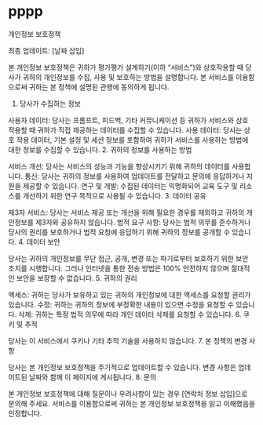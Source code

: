 # pppp

개인정보 보호정책

최종 업데이트: [날짜 삽입]

본 개인정보 보호정책은 귀하가 평가평가 설계하기(이하 “서비스”)와 상호작용할 때 당사가 귀하의 개인정보를 수집, 사용 및 보호하는 방법을 설명합니다. 본 서비스를 이용함으로써 귀하는 본 정책에 설명된 관행에 동의하게 됩니다.

1. 당사가 수집하는 정보

사용자 데이터: 당사는 프롬프트, 피드백, 기타 커뮤니케이션 등 귀하가 서비스와 상호 작용할 때 귀하가 직접 제공하는 데이터를 수집할 수 있습니다.
사용 데이터: 당사는 상호 작용 데이터, 기본 설정 및 세션 정보를 포함하여 귀하가 서비스를 사용하는 방법에 대한 정보를 수집할 수 있습니다.
2. 귀하의 정보를 사용하는 방법

서비스 개선: 당사는 서비스의 성능과 기능을 향상시키기 위해 귀하의 데이터를 사용합니다.
통신: 당사는 귀하의 정보를 사용하여 업데이트를 전달하고 문의에 응답하거나 지원을 제공할 수 있습니다.
연구 및 개발: 수집된 데이터는 익명화되어 교육 도구 및 리소스를 개선하기 위한 연구 목적으로 사용될 수 있습니다.
3. 데이터 공유

제3자 서비스: 당사는 서비스 제공 또는 개선을 위해 필요한 경우를 제외하고 귀하의 개인정보를 제3자와 공유하지 않습니다.
법적 요구 사항: 당사는 법적 의무를 준수하거나 당사의 권리를 보호하거나 법적 요청에 응답하기 위해 귀하의 정보를 공개할 수 있습니다.
4. 데이터 보안

당사는 귀하의 개인정보를 무단 접근, 공개, 변경 또는 파기로부터 보호하기 위한 보안 조치를 시행합니다.
그러나 인터넷을 통한 전송 방법은 100% 안전하지 않으며 절대적인 보안을 보장할 수 없습니다.
5. 귀하의 권리

액세스: 귀하는 당사가 보유하고 있는 귀하의 개인정보에 대한 액세스를 요청할 권리가 있습니다.
수정: 귀하는 귀하의 정보에 부정확한 내용이 있으면 수정을 요청할 수 있습니다.
삭제: 귀하는 특정 법적 의무에 따라 개인 데이터 삭제를 요청할 수 있습니다.
6. 쿠키 및 추적

당사는 이 서비스에서 쿠키나 기타 추적 기술을 사용하지 않습니다.
7. 본 정책의 변경 사항

당사는 본 개인정보 보호정책을 주기적으로 업데이트할 수 있습니다. 변경 사항은 업데이트된 날짜와 함께 이 페이지에 게시됩니다.
8. 문의

본 개인정보 보호정책에 대해 질문이나 우려사항이 있는 경우 [연락처 정보 삽입]으로 문의해 주세요.
서비스를 이용함으로써 귀하는 본 개인정보 보호정책을 읽고 이해했음을 인정합니다.
